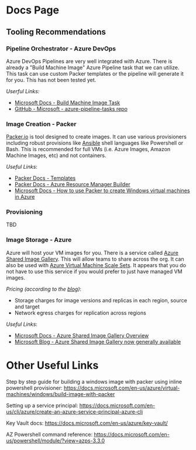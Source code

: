 # Docs Page

## Tooling Recommendations

### Pipeline Orchestrator - Azure DevOps
Azure DevOps Pipelines are very well integrated with Azure. There is already a "Build Machine Image" Azure Pipeline 
task that we can utilize. This task can use custom Packer templates or the pipeline will generate it for you. This has
not been tested yet. 

_Userful Links:_
* [Microsoft Docs - Build Machine Image Task](https://docs.microsoft.com/en-us/azure/devops/pipelines/tasks/deploy/packer-build?view=azure-devops)
* [GitHub - Microsoft - azure-pipeline-tasks repo](https://github.com/Microsoft/azure-pipelines-tasks)

### Image Creation - Packer
[Packer.io](https://www.packer.io/) is tool designed to create images. It can use various provisioners including robust
provisions like [Ansible](https://www.ansible.com/) shell languages like Powershell or Bash. This is recommended for 
full VMs (i.e. Azure Images, Amazon Machine Images, etc) and not containers. 

_Useful Links_:
* [Packer Docs - Templates](https://www.packer.io/docs/templates/index.html)
* [Packer Docs - Azure Resource Manager Builder](https://www.packer.io/docs/builders/azure-arm.html)
* [Microsoft Docs - How to use Packer to create Windows virtual machines in Azure](https://docs.microsoft.com/en-us/azure/virtual-machines/windows/build-image-with-packer)

### Provisioning
TBD

### Image Storage - Azure
Azure will host your VM images for you. There is a service called [Azure Shared Image Gallery](https://docs.microsoft.com/en-us/azure/virtual-machines/windows/shared-image-galleries).
This will allow teams to share across the org. It can also be used with [Azure Virtual Machine Scale Sets](https://azure.microsoft.com/en-us/services/virtual-machine-scale-sets/).
It appears that you do not have to use this service if you would prefer to just have managed VM images. 

_Pricing (according to the [blog](https://azure.microsoft.com/en-us/blog/azure-shared-image-gallery-now-generally-available/))_:
* Storage charges for image versions and replicas in each region, source and target
* Network egress charges for replication across regions

_Useful Links_:
* [Microsoft Docs - Azure Shared Image Gallery Overview](https://docs.microsoft.com/en-us/azure/virtual-machines/windows/shared-image-galleries)
* [Microsoft Blog - Azure Shared Image Gallery now generally available](https://azure.microsoft.com/en-us/blog/azure-shared-image-gallery-now-generally-available/) 

# Other Useful Links
Step by step guide for building a windows image with packer using inline powershell provisioner:
https://docs.microsoft.com/en-us/azure/virtual-machines/windows/build-image-with-packer

Setting up a service principal:
https://docs.microsoft.com/en-us/cli/azure/create-an-azure-service-principal-azure-cli

Key Vault docs:
https://docs.microsoft.com/en-us/azure/key-vault/

AZ Powershell command reference:
https://docs.microsoft.com/en-us/powershell/module/?view=azps-3.3.0
